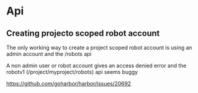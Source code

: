 # Api

## Creating projecto scoped robot account

The only working way to create a project scoped robot account is using an admin account and the /robots api

A non admin user or robot account gives an access denied error and the robotv1 (/project/myproject/robots) api seems buggy

<https://github.com/goharbor/harbor/issues/20692>
